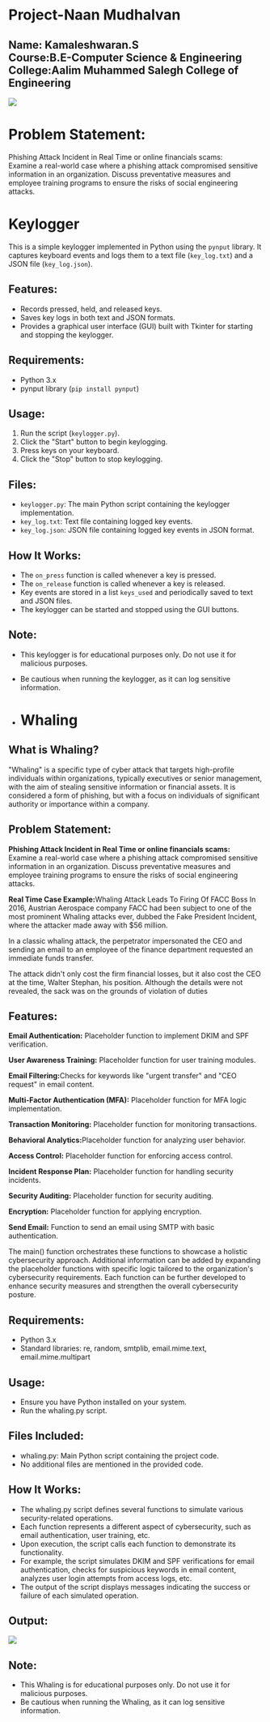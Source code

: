 # Project-Naan Mudhalvan
<h2>Name: Kamaleshwaran.S<br>
Course:B.E-Computer Science & Engineering<br>
College:Aalim Muhammed Salegh College of Engineering</h2>
<img src="https://github.com/Kamaleshwaran11/Project-NM/blob/main/cyber.webp">

# Problem Statement:
<p>Phishing Attack Incident in Real Time or online financials scams: <br>
Examine a real-world case where a phishing attack compromised sensitive information in an organization. Discuss preventative measures and employee training programs to ensure the risks of social engineering attacks. </p>

# Keylogger

This is a simple keylogger implemented in Python using the `pynput` library. It captures keyboard events and logs them to a text file (`key_log.txt`) and a JSON file (`key_log.json`).

## Features:
- Records pressed, held, and released keys.
- Saves key logs in both text and JSON formats.
- Provides a graphical user interface (GUI) built with Tkinter for starting and stopping the keylogger.

## Requirements:
- Python 3.x
- pynput library (`pip install pynput`)

## Usage:
1. Run the script (`keylogger.py`).
2. Click the "Start" button to begin keylogging.
3. Press keys on your keyboard.
4. Click the "Stop" button to stop keylogging.

## Files:
- `keylogger.py`: The main Python script containing the keylogger implementation.
- `key_log.txt`: Text file containing logged key events.
- `key_log.json`: JSON file containing logged key events in JSON format.

## How It Works:
- The `on_press` function is called whenever a key is pressed.
- The `on_release` function is called whenever a key is released.
- Key events are stored in a list `keys_used` and periodically saved to text and JSON files.
- The keylogger can be started and stopped using the GUI buttons.

## Note:
- This keylogger is for educational purposes only. Do not use it for malicious purposes.
- Be cautious when running the keylogger, as it can log sensitive information.

- # Whaling

## What is Whaling?

"Whaling" is a specific type of cyber attack that targets high-profile individuals within organizations, typically executives or senior management, with the aim of stealing sensitive information or financial assets. It is considered a form of phishing, but with a focus on individuals of significant authority or importance within a company.

## Problem Statement:
<p><b>Phishing Attack Incident in Real Time or online financials scams: </b><br>
Examine a real-world case where a phishing attack compromised sensitive information in an organization. Discuss preventative measures and employee training programs to ensure the risks of social engineering attacks. </p>

<b>Real Time Case Example:</b>Whaling Attack Leads To Firing Of FACC Boss
In 2016, Austrian Aerospace company FACC had been subject to one of the most prominent Whaling attacks ever, dubbed the Fake President Incident, where the attacker made away with $56 million.

In a classic whaling attack, the perpetrator impersonated the CEO and sending an email to an employee of the finance department requested an immediate funds transfer.

The attack didn't only cost the firm financial losses, but it also cost the CEO at the time, Walter Stephan, his position. Although the details were not revealed, the sack was on the grounds of violation of duties

## Features:
<b>Email Authentication:</b> Placeholder function to implement DKIM and SPF verification.

<b>User Awareness Training:</b> Placeholder function for user training modules.

<b>Email Filtering:</b>Checks for keywords like "urgent transfer" and "CEO request" in email content.

<b>Multi-Factor Authentication (MFA):</b> Placeholder function for MFA logic implementation.

<b>Transaction Monitoring:</b> Placeholder function for monitoring transactions.

<b>Behavioral Analytics:</b>Placeholder function for analyzing user behavior.

<b>Access Control:</b> Placeholder function for enforcing access control.

<b>Incident Response Plan:</b> Placeholder function for handling security incidents.

<b>Security Auditing:</b> Placeholder function for security auditing.

<b>Encryption:</b> Placeholder function for applying encryption.

<b>Send Email:</b> Function to send an email using SMTP with basic authentication.

The main() function orchestrates these functions to showcase a holistic cybersecurity approach. Additional information can be added by expanding the placeholder functions with specific logic tailored to the organization's cybersecurity requirements. Each function can be further developed to enhance security measures and strengthen the overall cybersecurity posture.

## Requirements:
- Python 3.x
- Standard libraries: re, random, smtplib, email.mime.text, email.mime.multipart

## Usage:
- Ensure you have Python installed on your system.
- Run the whaling.py script.

## Files Included:

- whaling.py: Main Python script containing the project code.
- No additional files are mentioned in the provided code.

## How It Works:
- The whaling.py script defines several functions to simulate various security-related operations.
- Each function represents a different aspect of cybersecurity, such as email authentication, user training, etc.
- Upon execution, the script calls each function to demonstrate its functionality.
- For example, the script simulates DKIM and SPF verifications for email authentication, checks for suspicious keywords in email content, analyzes user login attempts from access logs, etc.
- The output of the script displays messages indicating the success or failure of each simulated operation.

## Output:
<img src="https://github.com/Kamaleshwaran11/Project-NM/blob/main/Whaling/output.png">

## Note:
- This Whaling is for educational purposes only. Do not use it for malicious purposes.
- Be cautious when running the Whaling, as it can log sensitive information.
